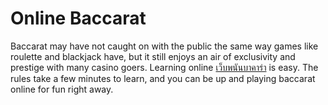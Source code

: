 # Online Baccarat
Baccarat may have not caught on with the public the same way games like roulette and blackjack have, but it still enjoys an air of exclusivity and prestige with many casino goers. Learning online [เว็บพนันบาคาร่า](https://betplay569.com/) is easy. The rules take a few minutes to learn, and you can be up and playing baccarat online for fun right away.

